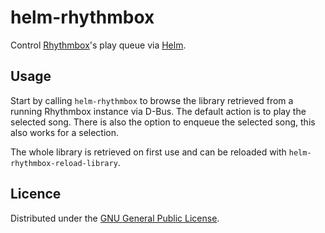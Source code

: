 # helm-rhythmbox

Control [Rhythmbox]'s play queue via [Helm].

[Helm]: https://github.com/emacs-helm/helm
[Rhythmbox]: https://wiki.gnome.org/Apps/Rhythmbox

## Usage

Start by calling `helm-rhythmbox` to browse the library retrieved from a
running Rhythmbox instance via D-Bus. The default action is to play the
selected song. There is also the option to enqueue the selected song, this
also works for a selection.

The whole library is retrieved on first use and can be reloaded with
`helm-rhythmbox-reload-library`.

## Licence

Distributed under the [GNU General Public License](LICENSE).
